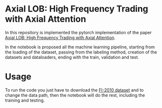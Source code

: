 # Axial LOB: High Frequency Trading with Axial Attention
In this repository is implemented the pytorch implementation of the paper [Axial LOB: High Frequency Trading with Axial Attention](https://arxiv.org/pdf/2212.01807.pdf).

In the notebook is proposed all the machine learning pipeline, starting from the loading of the dataset, passing from the labeling method, creation of the datasets and dataloaders, ending with the train, validation and test.

# Usage

To run the code you just have to download the [FI-2010 dataset](https://etsin.fairdata.fi/dataset/73eb48d7-4dbc-4a10-a52a-da745b47a649/data) and to change the data path, then the notebook will do the rest, including the training and testing.
